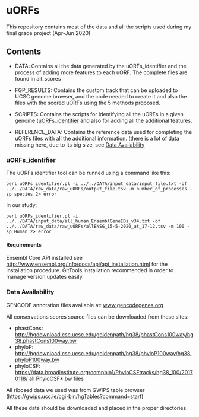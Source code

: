 # uORFs
This repository contains most of the data and all the scripts used during my final grade project (Apr-Jun 2020)

## Contents
- DATA:
Contains all the data generated by the uORFs_identifier and the process of adding more features to each uORF. The complete files are found in all\_scores

- FGP_RESULTS:
Contains the custom track that can be uploaded to UCSC genome browser, and the code needed to create it and also the files with the scored uORFs using the 5 methods proposed.

- SCRIPTS:
Contains the scripts for identifying all the uORFs in a given genome ([uORFs_identifier](#uORFs_identifier) and also for adding all the additional features.

- REFERENCE_DATA:
Contains the reference data used for completing the uORFs files with all the additional information. (there is a lot of data missing here, due to its big size, see [Data Availability](#Data-Availability)


### uORFs_identifier

The uORFs identifier tool can be runned using a command like this:

`perl uORFs_identifier.pl -i ../../DATA/input_data/input_file.txt -of ../../DATA/raw_data/raw_uORFs/output_file.tsv -m number_of_processes -sp species 2> error`


In our study:

`perl uORFs_identifier.pl -i ../../DATA/input_data/all_human_EnsemblGeneIDs_v34.txt -of ../../DATA/raw_data/raw_uORFs/allENSG_15-5-2020_at_17-12.tsv -m 100 -sp Human 2> error`


#### Requirements

Ensembl Core API installed
see http://www.ensembl.org/info/docs/api/api_installation.html for the installation procedure.
GitTools installation recommended in order to manage version updates easily.


### Data Availability

GENCODE annotation files available at:
www.gencodegenes.org

All conservations scores source files can be downloaded from these sites:
- phastCons: http://hgdownload.cse.ucsc.edu/goldenpath/hg38/phastCons100way/hg38.phastCons100way.bw
- phyloP: http://hgdownload.cse.ucsc.edu/goldenpath/hg38/phyloP100way/hg38.phyloP100way.bw
- phyloCSF: https://data.broadinstitute.org/compbio1/PhyloCSFtracks/hg38_100/20170118/ all PhyloCSF*.bw files

All ribosed data we used was from GWIPS table browser (https://gwips.ucc.ie/cgi-bin/hgTables?command=start)


All these data should be downloaded and placed in the proper directories.



